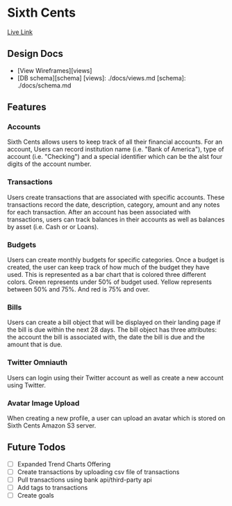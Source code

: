 # Sixth Cents

[Live Link][sitelink]

[sitelink]: http://www.sixthcents.co/

## Design Docs
* [View Wireframes][views]
* [DB schema][schema]
[views]: ./docs/views.md
[schema]: ./docs/schema.md

## Features

### Accounts
Sixth Cents allows users to keep track of all their financial accounts. For an
account, Users can record institution name (i.e. "Bank of America"), type of
account (i.e. "Checking") and a special identifier which can be the alst four
digits of the account number.

### Transactions
Users create transactions that are associated with specific accounts. These
transactions record the date, description, category, amount and any notes for
each transaction. After an account has been associated with transactions, users
can track balances in their accounts as well as balances by asset (i.e. Cash or
or Loans).

### Budgets
Users can create monthly budgets for specific categories. Once a budget is
created, the user can keep track of how much of the budget they have used. This
is represented as a bar chart that is colored three different colors. Green
represents under 50% of budget used. Yellow represents between 50% and 75%. And
red is 75% and over.

### Bills
Users can create a bill object that will be displayed on their landing page if
the bill is due within the next 28 days. The bill object has three attributes:
the account the bill is associated with, the date the bill is due and the amount
that is due.

### Twitter Omniauth
Users can login using their Twitter account as well as create a new account using
Twitter.

### Avatar Image Upload
When creating a new profile, a user can upload an avatar which is stored on Sixth
Cents Amazon S3 server.

## Future Todos
- [ ] Expanded Trend Charts Offering
- [ ] Create transactions by uploading csv file of transactions
- [ ] Pull transactions using bank api/third-party api
- [ ] Add tags to transactions
- [ ] Create goals
